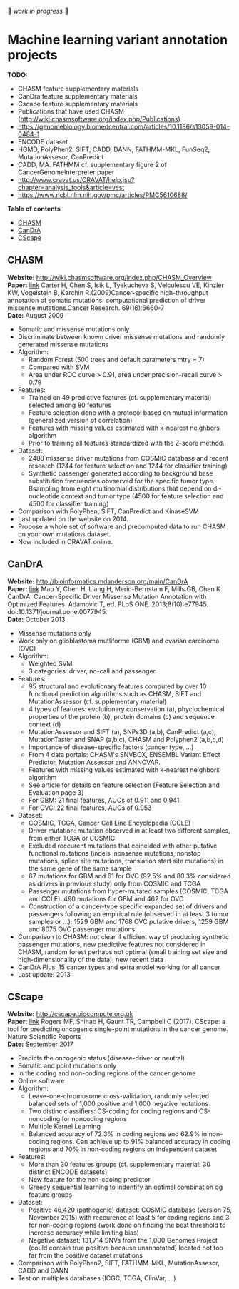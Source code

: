 :construction: *work in progress* :construction:

# Machine learning variant annotation projects

**TODO:**

* CHASM feature supplementary materials
* CanDra feature supplementary materials
* Cscape feature supplementary materials
* Publications that have used CHASM (http://wiki.chasmsoftware.org/index.php/Publications)
* https://genomebiology.biomedcentral.com/articles/10.1186/s13059-014-0484-1
* ENCODE dataset
* HGMD, PolyPhen2, SIFT, CADD, DANN, FATHMM-MKL, FunSeq2, MutationAssesor, CanPredict
* CADD, MA. FATHMM cf. supplementary figure 2 of CancerGenomeInterpreter paper
* http://www.cravat.us/CRAVAT/help.jsp?chapter=analysis_tools&article=vest
* https://www.ncbi.nlm.nih.gov/pmc/articles/PMC5610688/

**Table of contents**

* [CHASM](#chasm)
* [CanDrA](#candra)
* [CScape](#cscape)


## CHASM
**Website:** http://wiki.chasmsoftware.org/index.php/CHASM_Overview  
**Paper:** [link](https://www.ncbi.nlm.nih.gov/pubmed/19654296?ordinalpos=2&itool=EntrezSystem2.PEntrez.Pubmed.Pubmed_ResultsPanel.Pubmed_DefaultReportPanel.Pubmed_RVDocSum) Carter H, Chen S, Isik L, Tyekucheva S, Velculescu VE, Kinzler KW, Vogelstein B, Karchin R.(2009)Cancer-specific high-throughput annotation of somatic mutations: computational prediction of driver missense mutations.Cancer Research. 69(16):6660-7  
**Date:** August 2009  

* Somatic and missense mutations only
* Discriminate between known driver missense mutations and randomly generated missense mutations
* Algorithm:
	* Random Forest (500 trees and default parameters mtry = 7)
	* Compared with SVM
	* Area under ROC curve > 0.91, area under precision-recall curve > 0.79
* Features:
	* Trained on 49 predictive features (cf. supplementary material) selected among 80 features
	* Feature selection done with a protocol based on mutual information (generalized version of correlation)
	* Features with missing values estimated with k-nearest neighbors algorithm
	* Prior to training all features standardized with the Z-score method.
* Dataset:
	* 2488 missense driver mutations from COSMIC database and recent research (1244 for feature selection and 1244 for classifier training)
	* Synthetic passenger generated according to background base substitution frequencies obvserved for the specific tumor type. Bsampling from eight multinomial distributions that depend on di-nucleotide context and tumor type (4500 for feature selection and 4500 for classifier training)
* Comparison with PolyPhen, SIFT, CanPredict and KinaseSVM
* Last updated on the website on 2014.
* Propose a whole set of software and precomputed data to run CHASM on your own mutations dataset.
* Now included in CRAVAT online.



## CanDrA
**Website:** http://bioinformatics.mdanderson.org/main/CanDrA  
**Paper:** [link](https://www.ncbi.nlm.nih.gov/pmc/articles/PMC3813554/) Mao Y, Chen H, Liang H, Meric-Bernstam F, Mills GB, Chen K. CanDrA: Cancer-Specific Driver Missense Mutation Annotation with Optimized Features. Adamovic T, ed. PLoS ONE. 2013;8(10):e77945. doi:10.1371/journal.pone.0077945.  
**Date:** October 2013  

* Missense mutations only
* Work only on glioblastoma mutliforme (GBM) and ovarian carcinoma (OVC)
* Algorithm:
	* Weighted SVM
	* 3 categories: driver, no-call and passenger
* Features:
	* 95 structural and evolutionary features computed by over 10 functional prediction algorithms such as CHASM, SIFT and MutationAssessor (cf. supplementary material)
	* 4 types of features: evolutionary conservation (a), phyciochemical properties of the protein (b), protein domains (c) and sequence context (d)
	* MutationAssessor and SIFT (a), SNPs3D (a,b), CanPredict (a,c), MutationTaster and SNAP (a,b,c), CHASM and Polyphen2 (a,b,c,d)
	* Importance of disease-specific factors (cancer type, ...)
	* From 4 data portals: CHASM's SNVBOX, ENSEMBL Variant Effect Predictor, Mutation Assessor and ANNOVAR.
	* Features with missing values estimated with k-nearest neighbors algorithm
	* See article for details on feature selection [Feature Selection and Evaluation page 3]
	* For GBM: 21 final features, AUCs of 0.911 and 0.941
	* For OVC: 22 final features, AUCs of 0.953
* Dataset:
	* COSMIC, TCGA, Cancer Cell Line Encyclopedia (CCLE)
	* Driver mutation: mutation observed in at least two different samples, from either TCGA or COSMIC
	* Excluded reccurent mutations that coincided with other putative functional mutations (indels, nonsense mutations, nonstop mutations, splice site mutations, translation start site mutations) in the same gene of the same sample
	* 67 mutations for GBM and 61 for OVC (92.5% and 80.3% considered as drivers in previous study) only from COSMIC and TCGA
	* Passenger mutations from hyper-mutated samples (COSMIC, TCGA and CCLE): 490 mutations for GBM and 462 for OVC
	* Construction of a cancer-type specific expanded set of drivers and passengers following an empirical rule (observed in at least 3 tumor samples or ...): 1529 GBM and 1768 OVC putative drivers, 1259 GBM and 8075 OVC passenger mutations.
* Comparison to CHASM: not clear if efficient way of producing synthetic passenger mutations, new predictive features not considered in CHASM, random forest perhaps not optimal (small training set size and high-dimensionality of the data), new recent data
* CanDrA Plus: 15 cancer types and extra model working for all cancer
* Last update: 2013


## CScape
**Website:** http://cscape.biocompute.org.uk  
**Paper:** [link](https://www.nature.com/articles/s41598-017-11746-4) Rogers MF, Shihab H, Gaunt TR, Campbell C (2017). CScape: a tool for predicting oncogenic single-point mutations in the cancer genome. Nature Scientific Reports  
**Date:** September 2017   

* Predicts the oncogenic status (disease-driver or neutral)
* Somatic and point mutations only
* In the coding and non-coding regions of the cancer genome
* Online software
* Algorithm:
	* Leave-one-chromosome cross-validation, randomly selected balanced sets of 1,000 positive and 1,000 negative mutations
	* Two distinc classifiers: CS-coding for coding regions and CS-noncoding for noncoding regions
	* Multiple Kernel Learning
	* Balanced accuracy of 72.3% in coding regions and 62.9% in non-coding regions. Can achieve up to 91% balanced accuracy in coding regions and 70% in non-coding regions on independent dataset
* Features:
	* More than 30 features groups (cf. supplementary material: 30 distinct ENCODE datasets)
	* New feature for the non-cdoing predictor
	* Greedy sequential learning to indentify an optimal combination og feature groups
* Dataset:
	* Positive 46,420 (pathogenic) dataset: COSMIC database (version 75, November 2015) with reccurence at least 5 for coding regions and 3 for non-coding regions (work done on finding the best threshold to increase accuracy while limiting bias)
	* Negative dataset: 131,714 SNVs from the 1,000 Genomes Project (could contain true positive because unannotated) located not too far from the positive dataset mutations
* Comparison with PolyPhen2, SIFT, FATHMM-MKL, MutationAssesor, CADD and DANN
* Test on multiples databases (ICGC, TCGA, ClinVar, ...)











